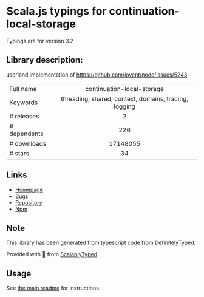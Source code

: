 
# Scala.js typings for continuation-local-storage

Typings are for version 3.2

## Library description:
userland implementation of https://github.com/joyent/node/issues/5243

|                    |                 |
| ------------------ | :-------------: |
| Full name          | continuation-local-storage |
| Keywords           | threading, shared, context, domains, tracing, logging |
| # releases         | 2 |
| # dependents       | 226 |
| # downloads        | 17148055 |
| # stars            | 34 |

## Links
- [Homepage](https://github.com/othiym23/node-continuation-local-storage#readme)
- [Bugs](https://github.com/othiym23/node-continuation-local-storage/issues)
- [Repository](https://github.com/othiym23/node-continuation-local-storage)
- [Npm](https://www.npmjs.com/package/continuation-local-storage)
    


## Note
This library has been generated from typescript code from [DefinitelyTyped](https://definitelytyped.org).

Provided with :purple_heart: from [ScalablyTyped](https://github.com/oyvindberg/ScalablyTyped)

## Usage
See [the main readme](../../readme.md) for instructions.


